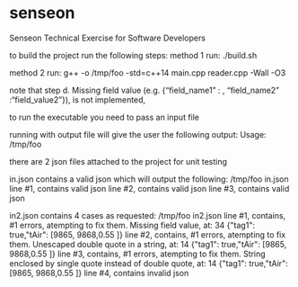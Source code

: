 # senseon
Senseon Technical Exercise for Software Developers

to build the project run the following steps:
method 1 run:
./build.sh

method 2 run:
g++ -o /tmp/foo -std=c++14  main.cpp reader.cpp  -Wall -O3

note that step d. Missing field value (e.g. {“field_name1” : , “field_name2” :“field_value2”}), is not implemented, 

to run the executable you need to pass an input file

running with output file will give the user the following output:
Usage: /tmp/foo <infile>
  
there are 2 json files attached to the project for unit testing 

in.json contains a valid json which will output the following:
/tmp/foo in.json
line #1, contains valid json
line #2, contains valid json
line #3, contains valid json

in2.json contains 4 cases as requested:
/tmp/foo in2.json
line #1, contains, #1 errors, atempting to fix them.
Missing field value, at: 34
{"tag1": true,"tAir": [9865, 9868,0.55 ]}
line #2, contains, #1 errors, atempting to fix them.
Unescaped double quote in a string, at: 14
{"tag1": true,"tAir": [9865, 9868,0.55 ]}
line #3, contains, #1 errors, atempting to fix them.
String enclosed by single quote instead of double quote, at: 14
{"tag1": true,"tAir": [9865, 9868,0.55 ]}
line #4, contains invalid json


